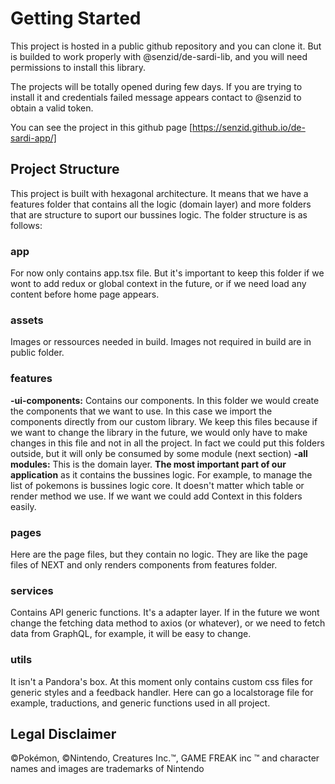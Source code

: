 # Getting Started

This project is hosted in a public github repository and you can clone it. But is builded to work properly with @senzid/de-sardi-lib, and you will need permissions to install this library.

The projects will be totally opened during few days. If you are trying to install it and credentials failed message appears contact to @senzid to obtain a valid token.

You can see the project in this github page [https://senzid.github.io/de-sardi-app/]

## Project Structure

This project is built with hexagonal architecture. It means that we have a features folder that contains all the logic (domain layer) and more folders that are structure to suport our bussines logic. The folder structure is as follows:

### app
For now only contains app.tsx file. But it's important to keep this folder if we wont to add redux or global context in the future, or if we need load any content before home page appears.

### assets
Images or ressources needed in build. Images not required in build are in public folder.

### features
**-ui-components:** Contains our components. In this folder we would create the components that we want to use. In this case we import the components directly from our custom library. We keep this files because if we want to change the library in the future, we would only have to make changes in this file and not in all the project. In fact we could put this folders outside, but it will only be consumed by some module (next section)
**-all modules:** This is the domain layer. **The most important part of our application** as it contains the bussines logic. For example, to manage the list of pokemons is bussines logic core. It doesn't matter which table or render method we use. If we want we could add Context in this folders easily.

### pages
Here are the page files, but they contain no logic. They are like the page files of NEXT and only renders components from features folder.

### services
Contains API generic functions. It's a adapter layer. If in the future we wont change the fetching data method to axios (or whatever), or we need to fetch data from GraphQL, for example, it will be easy to change.

### utils
It isn't a Pandora's box. At this moment only contains custom css files for generic styles and a feedback handler. Here can go a localstorage file for example, traductions, and generic functions used in all project.

## Legal Disclaimer
©Pokémon, ©Nintendo, Creatures Inc.™, GAME FREAK inc ™ and character names and images are trademarks of Nintendo